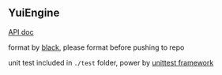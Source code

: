 ## YuiEngine

[API doc](doc/API.md)



format by [black](https://github.com/psf/black), please format before pushing to repo 

unit test included in `./test` folder, power by [unittest framework](https://docs.python.org/3/library/unittest.html)

